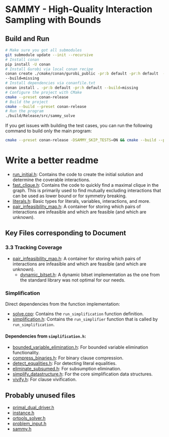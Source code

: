 # SAMMY - High-Quality Interaction Sampling with Bounds

## Build and Run

```bash
# Make sure you got all submodules
git submodule update --init --recursive
# Install conan
pip install -U conan
# Install Gurobi via local conan recipe
conan create ./cmake/conan/gurobi_public -pr:b default -pr:h default  -s build_type=Release 
--build=missing
# Install dependencies via conanfile.txt
conan install . -pr:b default -pr:h default --build=missing
# Configure the project with CMake
cmake --preset conan-release
# Build the project
cmake --build --preset conan-release
# Run the program
./build/Release/src/sammy_solve
```

If you get issues with building the test cases, you can run the following command to build only the main program:

```bash
cmake --preset conan-release -DSAMMY_SKIP_TESTS=ON && cmake --build --preset conan-release     
```

# Write a better readme

* [run_initial.h](./include/sammy/run_initial.h): Contains the code to create the initial solution and determine the coverable interactions.
* [fast_clique.h](./include/sammy/fast_clique.h): Contains the code to quickly find a maximal clique in the graph. This is primarily used to find mutually excluding interactions that can be used as lower bound or for symmetry breaking.
* [literals.h](./include/sammy/literals.h): Basic types for literals, variables, interactions, and more.
* [pair_infeasibility_map.h](./include/sammy/pair_infeasibility_map.h): A container for storing which pairs of interactions are infeasible and which are feasible (and which are unknown).

## Key Files corresponding to Document

### 3.3 Tracking Coverage

* [pair_infeasibility_map.h](./include/sammy/pair_infeasibility_map.h): A container for storing which pairs of interactions are infeasible and which are feasible (and which are unknown).
    * [dynamic_bitset.h](./include/sammy/dynamic_bitset.h): A dynamic bitset implementation as the one from the standard library was not optimal for our needs.


### Simplification

Direct dependencies from the function implementation:
* [solve.cpp](./src/sammy/solve.cpp): Contains the `run_simplification` function definition.
* [simplification.h](./include/sammy/simplification.h): Contains the `run_simplifier` function that is called by `run_simplification`.

#### Dependencies from `simplification.h`:

* [bounded_variable_elimination.h](./include/sammy/bounded_variable_elimination.h): For bounded variable elimination functionality.
* [compress_binaries.h](./include/sammy/compress_binaries.h): For binary clause compression.
* [detect_equalities.h](./include/sammy/detect_equalities.h): For detecting literal equalities.
* [eliminate_subsumed.h](./include/sammy/eliminate_subsumed.h): For subsumption elimination.
* [simplify_datastructure.h](./include/sammy/simplify_datastructure.h): For the core simplification data structures.
* [vivify.h](./include/sammy/vivify.h): For clause vivification.

## Probably unused files

* [primal_dual_driver.h](./include/sammy/primal_dual_driver.h)
* [instance.h](./include/sammy/instance.h)
* [ortools_solver.h](./include/sammy/ortools_solver.h)
* [problem_input.h](./include/sammy/problem_input.h)
* [sammy.h](./include/sammy/sammy.h)